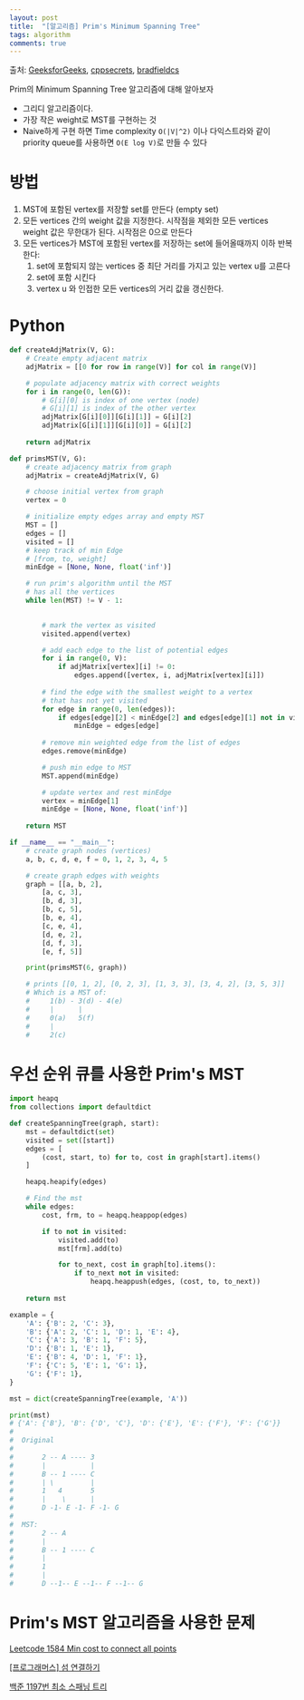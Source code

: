 ```yaml
---
layout: post
title:  "[알고리즘] Prim's Minimum Spanning Tree"
tags: algorithm
comments: true
---
```


출처: [GeeksforGeeks](https://www.geeksforgeeks.org/prims-minimum-spanning-tree-mst-greedy-algo-5/), [cppsecrets](https://cppsecrets.com/users/1032115979910410511011497115116111103105505149484957575564103109971051084699111109/Python-Implementation-of-Prims-Minimum-Spanning-Tree.php), [bradfieldcs](https://bradfieldcs.com/algos/graphs/prims-spanning-tree-algorithm/)

Prim의 Minimum Spanning Tree 알고리즘에 대해 알아보자

- 그리디 알고리즘이다.
- 가장 작은 weight로 MST를 구현하는 것
- Naive하게 구현 하면 Time complexity `O(|V|^2)` 이나 다익스트라와 같이 priority queue를 사용하면 `O(E log V)`로 만들 수 있다

# 방법
1. MST에 포함된 vertex를 저장할 set를 만든다 (empty set)
2. 모든 vertices 간의 weight 값을 지정한다. 시작점을 제외한 모든 vertices weight 값은 무한대가 된다. 시작점은 0으로 만든다
3. 모든 vertices가 MST에 포함된 vertex를 저장하는 set에 들어올때까지 이하 반복 한다:
    1. set에 포함되지 않는 vertices 중 최단 거리를 가지고 있는 vertex u를 고른다
    2. set에 포함 시킨다
    3. vertex u 와 인접한 모든 vertices의 거리 값을 갱신한다.


# Python
```python
def createAdjMatrix(V, G):
    # Create empty adjacent matrix
    adjMatrix = [[0 for row in range(V)] for col in range(V)]

    # populate adjacency matrix with correct weights
    for i in range(0, len(G)):
        # G[i][0] is index of one vertex (node)
        # G[i][1] is index of the other vertex
        adjMatrix[G[i][0]][G[i][1]] = G[i][2]
        adjMatrix[G[i][1]][G[i][0]] = G[i][2]
    
    return adjMatrix

def primsMST(V, G):
    # create adjacency matrix from graph
    adjMatrix = createAdjMatrix(V, G)

    # choose initial vertex from graph
    vertex = 0

    # initialize empty edges array and empty MST
    MST = []
    edges = []
    visited = []
    # keep track of min Edge
    # [from, to, weight]
    minEdge = [None, None, float('inf')]

    # run prim's algorithm until the MST
    # has all the vertices
    while len(MST) != V - 1:
        

        # mark the vertex as visited
        visited.append(vertex)

        # add each edge to the list of potential edges
        for i in range(0, V):
            if adjMatrix[vertex][i] != 0:
                edges.append([vertex, i, adjMatrix[vertex][i]])
        
        # find the edge with the smallest weight to a vertex
        # that has not yet visited
        for edge in range(0, len(edges)):
            if edges[edge][2] < minEdge[2] and edges[edge][1] not in visited:
                minEdge = edges[edge]
        
        # remove min weighted edge from the list of edges
        edges.remove(minEdge)

        # push min edge to MST
        MST.append(minEdge)

        # update vertex and rest minEdge
        vertex = minEdge[1]
        minEdge = [None, None, float('inf')]
    
    return MST

if __name__ == "__main__":
    # create graph nodes (vertices)
    a, b, c, d, e, f = 0, 1, 2, 3, 4, 5

    # create graph edges with weights
    graph = [[a, b, 2],
        [a, c, 3],
        [b, d, 3],
        [b, c, 5],
        [b, e, 4],
        [c, e, 4],
        [d, e, 2],
        [d, f, 3],
        [e, f, 5]]

    print(primsMST(6, graph))

    # prints [[0, 1, 2], [0, 2, 3], [1, 3, 3], [3, 4, 2], [3, 5, 3]]
    # Which is a MST of:
    #     1(b) - 3(d) - 4(e)
    #     |      |
    #     0(a)   5(f)
    #     |
    #     2(c)
```

# 우선 순위 큐를 사용한 Prim's MST
```python
import heapq
from collections import defaultdict

def createSpanningTree(graph, start):
    mst = defaultdict(set)
    visited = set([start])
    edges = [
        (cost, start, to) for to, cost in graph[start].items()
    ]

    heapq.heapify(edges)

    # Find the mst
    while edges:
        cost, frm, to = heapq.heappop(edges)

        if to not in visited:
            visited.add(to)
            mst[frm].add(to)

            for to_next, cost in graph[to].items():
                if to_next not in visited:
                    heapq.heappush(edges, (cost, to, to_next))
    
    return mst

example = {
    'A': {'B': 2, 'C': 3},
    'B': {'A': 2, 'C': 1, 'D': 1, 'E': 4},
    'C': {'A': 3, 'B': 1, 'F': 5},
    'D': {'B': 1, 'E': 1},
    'E': {'B': 4, 'D': 1, 'F': 1},
    'F': {'C': 5, 'E': 1, 'G': 1},
    'G': {'F': 1},
}

mst = dict(createSpanningTree(example, 'A'))

print(mst)
# {'A': {'B'}, 'B': {'D', 'C'}, 'D': {'E'}, 'E': {'F'}, 'F': {'G'}}
#
#  Original
#     
#       2 -- A ---- 3
#       |           |
#       B -- 1 ---- C
#       | \         |
#       1   4       5
#       |    \      |
#       D -1- E -1- F -1- G
#
#  MST:
#       2 -- A 
#       |           
#       B -- 1 ---- C
#       |           
#       1           
#       |           
#       D --1-- E --1-- F --1-- G
```


# Prim's MST 알고리즘을 사용한 문제
[Leetcode 1584 Min cost to connect all points](https://leetcode.com/problems/min-cost-to-connect-all-points/)

[[프로그래머스] 섬 연결하기](https://programmers.co.kr/learn/courses/30/lessons/42861)

[백준 1197번 최소 스패닝 트리](https://www.acmicpc.net/problem/1197)
